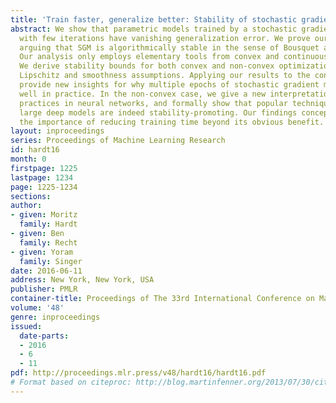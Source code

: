 ```yaml
---
title: 'Train faster, generalize better: Stability of stochastic gradient descent'
abstract: We show that parametric models trained by a stochastic gradient method (SGM)
  with few iterations have vanishing generalization error. We prove our results by
  arguing that SGM is algorithmically stable in the sense of Bousquet and Elisseeff.
  Our analysis only employs elementary tools from convex and continuous optimization.
  We derive stability bounds for both convex and non-convex optimization under standard
  Lipschitz and smoothness assumptions. Applying our results to the convex case, we
  provide new insights for why multiple epochs of stochastic gradient methods generalize
  well in practice. In the non-convex case, we give a new interpretation of common
  practices in neural networks, and formally show that popular techniques for training
  large deep models are indeed stability-promoting. Our findings conceptually underscore
  the importance of reducing training time beyond its obvious benefit.
layout: inproceedings
series: Proceedings of Machine Learning Research
id: hardt16
month: 0
firstpage: 1225
lastpage: 1234
page: 1225-1234
sections: 
author:
- given: Moritz
  family: Hardt
- given: Ben
  family: Recht
- given: Yoram
  family: Singer
date: 2016-06-11
address: New York, New York, USA
publisher: PMLR
container-title: Proceedings of The 33rd International Conference on Machine Learning
volume: '48'
genre: inproceedings
issued:
  date-parts:
  - 2016
  - 6
  - 11
pdf: http://proceedings.mlr.press/v48/hardt16/hardt16.pdf
# Format based on citeproc: http://blog.martinfenner.org/2013/07/30/citeproc-yaml-for-bibliographies/
---
```

